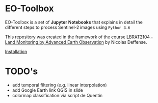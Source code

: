# EO-Toolbox

EO-Toolbox is a set of **Jupyter Notebooks** that explains in detail the different steps to process Sentinel-2 images using `Python 3.6`

This repository was created in the framework of the course [LBRAT2104 - Land Monitoring by Advanced Earth Observation](https://uclouvain.be/cours-2021-lbrat2104) by Nicolas Deffense.


[Installation](https://nicolasdeffense.github.io/eo-toolbox/installation/)



# TODO's

- add temporal filtering (e.g. linear interpolation)
- add Google Earth link QGIS in slide
- colormap classification via script de Quentin